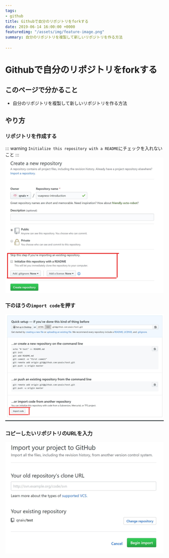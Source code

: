 ```yaml
---
tags:
- github
title: Githubで自分のリポジトリをforkする
date: 2019-06-14 16:00:00 +0000
featuredimg: "/assets/img/feature-image.png"
summary: 自分のリポジトリを複製して新しいリポジトリを作る方法

---
```

# Githubで自分のリポジトリをforkする

## このページで分かること

* 自分のリポジトリを複製して新しいリポジトリを作る方法

## やり方

### リポジトリを作成する

::: warning
`Initialize this repository with a README`にチェックを入れないこと
:::
![](/assets/img/fork-own-repo-1.png)

### 下のほうの`import code`を押す

![](/assets/img/fork-own-repo-2.png)

### コピーしたいリポジトリのURLを入力

![](/assets/img/fork-own-repo-3.png)